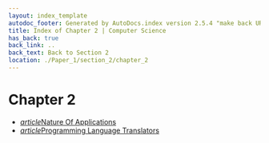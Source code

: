 ```yaml
---
layout: index_template
autodoc_footer: Generated by AutoDocs.index version 2.5.4 "make back URLs relative" ⓒ Starwort, 2020
title: Index of Chapter 2 | Computer Science
has_back: true
back_link: ..
back_text: Back to Section 2
location: ./Paper_1/section_2/chapter_2
---
```


# **Chapter 2**

- <a href='./nature_of_applications.html'><i title='MD file' class="material-icons">article</i>Nature Of Applications</a>
- <a href='./programming_language_translators.html'><i title='MD file' class="material-icons">article</i>Programming Language Translators</a>
